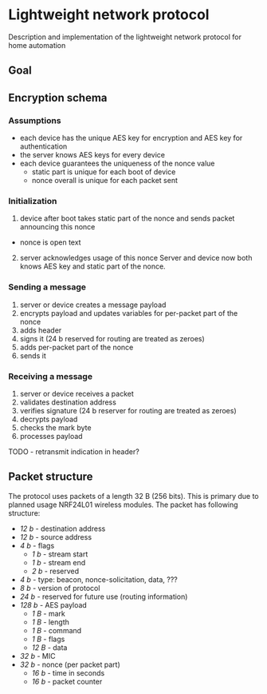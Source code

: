 # Lightweight network protocol
Description and implementation of the lightweight network protocol for home automation

## Goal

## Encryption schema
### Assumptions
* each device has the unique AES key for encryption and AES key for authentication
* the server knows AES keys for every device
* each device guarantees the uniqueness of the nonce value
  - static part is unique for each boot of device
  - nonce overall is unique for each packet sent

### Initialization
1) device after boot takes static part of the nonce and sends packet announcing this nonce
  - nonce is open text
2) server acknowledges usage of this nonce
Server and device now both knows AES key and static part of the nonce.

### Sending a message
1) server or device creates a message payload
2) encrypts payload and updates variables for per-packet part of the nonce
3) adds header
4) signs it (24 b reserved for routing are treated as zeroes)
5) adds per-packet part of the nonce
6) sends it

### Receiving a message
1) server or device receives a packet
2) validates destination address
3) verifies signature (24 b reserver for routing are treated as zeroes)
4) decrypts payload
5) checks the mark byte
6) processes payload

TODO - retransmit indication in header?

## Packet structure
The protocol uses packets of a length 32 B (256 bits). This is primary due to planned usage NRF24L01 wireless modules.
The packet has following structure:
* *12 b* - destination address
* *12 b* - source address
* *4 b* - flags
  - *1 b* - stream start
  - *1 b* - stream end
  - *2 b* - reserved
* *4 b* - type: beacon, nonce-solicitation, data, ???
* *8 b* - version of protocol
* *24 b* - reserved for future use (routing information)
* *128 b* - AES payload
  - *1 B* - mark
  - *1 B* - length
  - *1 B* - command
  - *1 B* - flags
  - *12 B* - data
* *32 b* - MIC
* *32 b* - nonce (per packet part)
  - *16 b* - time in seconds
  - *16 b* - packet counter

